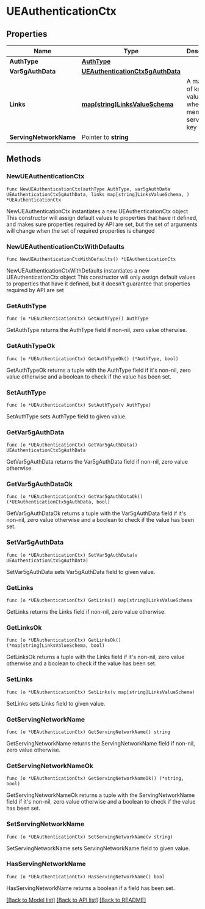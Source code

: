 # UEAuthenticationCtx

## Properties

Name | Type | Description | Notes
------------ | ------------- | ------------- | -------------
**AuthType** | [**AuthType**](AuthType.md) |  | 
**Var5gAuthData** | [**UEAuthenticationCtx5gAuthData**](UEAuthenticationCtx5gAuthData.md) |  | 
**Links** | [**map[string]LinksValueSchema**](LinksValueSchema.md) | A map(list of key-value pairs) where member serves as key | 
**ServingNetworkName** | Pointer to **string** |  | [optional] 

## Methods

### NewUEAuthenticationCtx

`func NewUEAuthenticationCtx(authType AuthType, var5gAuthData UEAuthenticationCtx5gAuthData, links map[string]LinksValueSchema, ) *UEAuthenticationCtx`

NewUEAuthenticationCtx instantiates a new UEAuthenticationCtx object
This constructor will assign default values to properties that have it defined,
and makes sure properties required by API are set, but the set of arguments
will change when the set of required properties is changed

### NewUEAuthenticationCtxWithDefaults

`func NewUEAuthenticationCtxWithDefaults() *UEAuthenticationCtx`

NewUEAuthenticationCtxWithDefaults instantiates a new UEAuthenticationCtx object
This constructor will only assign default values to properties that have it defined,
but it doesn't guarantee that properties required by API are set

### GetAuthType

`func (o *UEAuthenticationCtx) GetAuthType() AuthType`

GetAuthType returns the AuthType field if non-nil, zero value otherwise.

### GetAuthTypeOk

`func (o *UEAuthenticationCtx) GetAuthTypeOk() (*AuthType, bool)`

GetAuthTypeOk returns a tuple with the AuthType field if it's non-nil, zero value otherwise
and a boolean to check if the value has been set.

### SetAuthType

`func (o *UEAuthenticationCtx) SetAuthType(v AuthType)`

SetAuthType sets AuthType field to given value.


### GetVar5gAuthData

`func (o *UEAuthenticationCtx) GetVar5gAuthData() UEAuthenticationCtx5gAuthData`

GetVar5gAuthData returns the Var5gAuthData field if non-nil, zero value otherwise.

### GetVar5gAuthDataOk

`func (o *UEAuthenticationCtx) GetVar5gAuthDataOk() (*UEAuthenticationCtx5gAuthData, bool)`

GetVar5gAuthDataOk returns a tuple with the Var5gAuthData field if it's non-nil, zero value otherwise
and a boolean to check if the value has been set.

### SetVar5gAuthData

`func (o *UEAuthenticationCtx) SetVar5gAuthData(v UEAuthenticationCtx5gAuthData)`

SetVar5gAuthData sets Var5gAuthData field to given value.


### GetLinks

`func (o *UEAuthenticationCtx) GetLinks() map[string]LinksValueSchema`

GetLinks returns the Links field if non-nil, zero value otherwise.

### GetLinksOk

`func (o *UEAuthenticationCtx) GetLinksOk() (*map[string]LinksValueSchema, bool)`

GetLinksOk returns a tuple with the Links field if it's non-nil, zero value otherwise
and a boolean to check if the value has been set.

### SetLinks

`func (o *UEAuthenticationCtx) SetLinks(v map[string]LinksValueSchema)`

SetLinks sets Links field to given value.


### GetServingNetworkName

`func (o *UEAuthenticationCtx) GetServingNetworkName() string`

GetServingNetworkName returns the ServingNetworkName field if non-nil, zero value otherwise.

### GetServingNetworkNameOk

`func (o *UEAuthenticationCtx) GetServingNetworkNameOk() (*string, bool)`

GetServingNetworkNameOk returns a tuple with the ServingNetworkName field if it's non-nil, zero value otherwise
and a boolean to check if the value has been set.

### SetServingNetworkName

`func (o *UEAuthenticationCtx) SetServingNetworkName(v string)`

SetServingNetworkName sets ServingNetworkName field to given value.

### HasServingNetworkName

`func (o *UEAuthenticationCtx) HasServingNetworkName() bool`

HasServingNetworkName returns a boolean if a field has been set.


[[Back to Model list]](../README.md#documentation-for-models) [[Back to API list]](../README.md#documentation-for-api-endpoints) [[Back to README]](../README.md)


